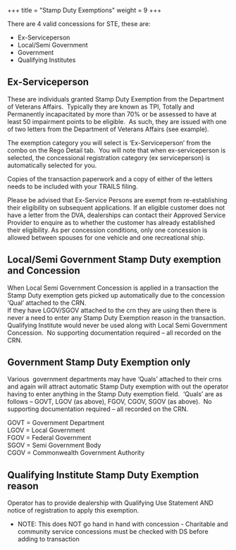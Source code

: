 +++
title = "Stamp Duty Exemptions"
weight = 9
+++

There are 4 valid concessions for STE, these are:
- Ex-Serviceperson
- Local/Semi Government
- Government
- Qualifying Institutes


## Ex-Serviceperson
These are individuals granted Stamp Duty Exemption from the Department of Veterans Affairs.  Typically they are known as TPI, Totally and Permanently incapacitated by more than 70% or be assessed to have at least 50 impairment points to be eligible.  As such, they are issued with one of two letters from the Department of Veterans Affairs (see example).  

The exemption category you will select is ‘Ex-Serviceperson’ from the combo on the Rego Detail tab.  You will note that when ex-serviceperson is selected, the concessional registration category (ex serviceperson) is automatically selected for you.

Copies of the transaction paperwork and a copy of either of the letters needs to be included with your TRAILS filing.

Please be advised that Ex-Service Persons are exempt from re-establishing their eligibility on subsequent applications. If an eligible customer does not have a letter from the DVA, dealerships can contact their Approved Service Provider to enquire as to whether the customer has already established their eligibility. As per concession conditions, only one concession is allowed between spouses for one vehicle and one recreational ship.

## Local/Semi Government Stamp Duty exemption and Concession
When Local Semi Government Concession is applied in a transaction the Stamp Duty exemption gets picked up automatically due to the concession ‘Qual’ attached to the CRN.   
If they have LGOV/SGOV attached to the crn they are using then there is never a need to enter any Stamp Duty Exemption reason in the transaction.   
Qualifying Institute would never be used along with Local Semi Government Concession.  No supporting documentation required – all recorded on the CRN.

## Government Stamp Duty Exemption only
Various  government departments may have ‘Quals’ attached to their crns and again will attract automatic Stamp Duty exemption with out the operator having to enter anything in the Stamp Duty exemption field.  ‘Quals’ are as follows – GOVT, LGOV (as above), FGOV, CGOV, SGOV (as above).  No supporting documentation required – all recorded on the CRN. 

GOVT = Government Department   
LGOV = Local Government  
FGOV = Federal Government  
SGOV = Semi Government Body  
CGOV = Commonwealth Government Authority

## Qualifying Institute Stamp Duty Exemption reason
Operator has to provide dealership with Qualifying Use Statement AND notice of registration to apply this exemption.  
- NOTE: This does NOT go hand in hand with concession - Charitable and community service concessions must be checked with DS before adding to transaction